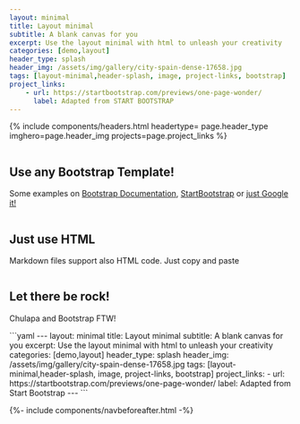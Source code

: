 ```yaml
---
layout: minimal
title: Layout minimal
subtitle: A blank canvas for you
excerpt: Use the layout minimal with html to unleash your creativity
categories: [demo,layout]
header_type: splash
header_img: /assets/img/gallery/city-spain-dense-17658.jpg
tags: [layout-minimal,header-splash, image, project-links, bootstrap]
project_links:
    - url: https://startbootstrap.com/previews/one-page-wonder/
      label: Adapted from START BOOTSTRAP
---
```


{% include components/headers.html headertype= page.header_type imghero=page.header_img projects=page.project_links %}

<section>
  <div class="container">
    <div class="row align-items-center">
      <div class="col-lg-6 order-lg-2">
        <div class="p-5">
          <img class="img-fluid rounded-circle" src="https://picsum.photos/seed/1/400" alt="">
        </div>
      </div>
      <div class="col-lg-6 order-lg-1">
        <div class="p-5">
          <h2 class="display-4">Use any Bootstrap Template!</h2>
          <p>Some examples on <a href="https://getbootstrap.com/docs/4.5/examples/">Bootstrap Documentation</a>, <a href="https://startbootstrap.com/">StartBootstrap</a> or  <a href="https://www.google.com/search?q=%22Bootstrap+Templates%22">just Google it!</a> </p>
        </div>
      </div>
    </div>
  </div>
</section>

<section>
  <div class="container">
    <div class="row align-items-center">
      <div class="col-lg-6">
        <div class="p-5">
          <img class="img-fluid rounded-circle" src="https://picsum.photos/seed/2/400" alt="">
        </div>
      </div>
      <div class="col-lg-6">
        <div class="p-5">
          <h2 class="display-4">Just use HTML</h2>
          <p>Markdown files support also HTML code. Just copy and paste</p>
        </div>
      </div>
    </div>
  </div>
</section>

<section>
  <div class="container">
    <div class="row align-items-center">
      <div class="col-lg-6 order-lg-2">
        <div class="p-5">
          <img class="img-fluid rounded-circle" src="https://picsum.photos/seed/3/400" alt="">
        </div>
      </div>
      <div class="col-lg-6 order-lg-1">
        <div class="p-5">
          <h2 class="display-4">Let there be rock!</h2>
          <p><span class="chulapa">Chulapa</span> and Bootstrap FTW!</p>
        </div>
      </div>
    </div>
  </div>
</section>

<div class="container-lg my-1">
  <div class="row">
    <div class="col-lg-8 offset-lg-2 col" markdown="1">
```yaml
---
layout: minimal
title: Layout minimal
subtitle: A blank canvas for you
excerpt: Use the layout minimal with html to unleash your creativity
categories: [demo,layout]
header_type: splash
header_img: /assets/img/gallery/city-spain-dense-17658.jpg
tags: [layout-minimal,header-splash, image, project-links, bootstrap]
project_links:
    - url: https://startbootstrap.com/previews/one-page-wonder/
      label: Adapted from Start Bootstrap
---
```

  </div>
</div>

{%- include components/navbeforeafter.html -%}
